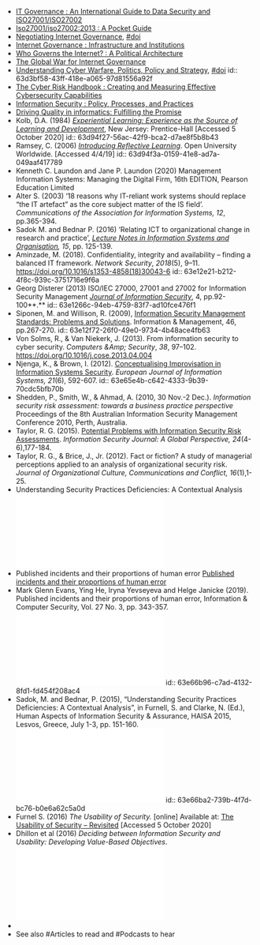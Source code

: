 - [IT Governance : An International Guide to Data Security and ISO27001/ISO27002](https://ebookcentral.proquest.com/lib/portsmouth-ebooks/detail.action?docID=2193606)
- [Iso27001/iso27002:2013 : A Pocket Guide](https://ebookcentral.proquest.com/lib/portsmouth-ebooks/detail.action?docID=1463579)
- [Negotiating Internet Governance](https://academic.oup.com/book/35243), [#doi](https://doi.org/10.1093/oso/9780198833079.001.0001)
- [Internet Governance : Infrastructure and Institutions](https://ebookcentral.proquest.com/lib/portsmouth-ebooks/detail.action?docID=430398)
- [Who Governs the Internet? : A Political Architecture](https://ebookcentral.proquest.com/lib/portsmouth-ebooks/detail.action?docID=4337966)
- [The Global War for Internet Governance](https://ebookcentral.proquest.com/lib/portsmouth-ebooks/detail.action?docID=3421344)
- [Understanding Cyber Warfare, Politics, Policy and Strategy](https://www.taylorfrancis.com/books/mono/10.4324/9781315636504/understanding-cyber-warfare-brian-mazanec-christopher-whyte), [#doi](https://doi.org/10.4324/9781315636504)
  id:: 63d3bf58-43ff-418e-a065-97d81556a92f
- [The Cyber Risk Handbook : Creating and Measuring Effective Cybersecurity Capabilities](https://ebookcentral.proquest.com/lib/portsmouth-ebooks/detail.action?docID=4837509)
- [Information Security : Policy, Processes, and Practices](https://ebookcentral.proquest.com/lib/portsmouth-ebooks/detail.action?docID=435197)
- [Driving Quality in informatics: Fulfilling the Promise](https://ebookcentral.proquest.com/lib/portsmouth-ebooks/detail.action?docID=2033823)
- Kolb, D.A. (1984) *[Experiential Learning: Experience as the Source of Learning and Development](https://www.researchgate.net/publication/235701029_Experiential_Learning_Experience_As_The_Source_Of_Learning_And_Development)*, New Jersey: Prentice-Hall [Accessed 5 October 2020]
  id:: 63d94f27-56ac-42f9-bca2-d7ae8f5b8b43
- Ramsey, C. (2006) *[Introducing Reflective Learning](http://www.open.edu/openlearncreate/pluginfile.php/159274/mod_resource/content/3/Introducing%20Reflective%20learning%20Ramsey%2C%202006.pdf)*. Open University Worldwide. [Accessed 4/4/19]
  id:: 63d94f3a-0159-41e8-ad7a-049aaf417789
- Kenneth C. Laundon and Jane P. Laundon (2020) Management Information Systems: Managing the Digital Firm, 16th EDITION, Pearson Education Limited
- Alter S. (2003) ‘18 reasons why IT-reliant work systems should replace “the IT artefact” as the core subject matter of the IS field’. *Communications of the Association for Information Systems, 12*, pp.365-394.
- Sadok M. and Bednar P. (2016) ‘Relating ICT to organizational change in research and practice’, [*Lecture Notes in Information Systems and Organisation*](https://www.scopus.com/sourceid/21100421887?origin=recordpage)*, 15*, pp. 125-139.
- Aminzade, M. (2018). Confidentiality, integrity and availability – finding a balanced IT framework. *Network Security*, *2018*(5), 9–11. https://doi.org/10.1016/s1353-4858(18)30043-6
  id:: 63e12e21-b212-4f8c-939c-3751716e9f6a
- Georg Disterer (2013) ISO/IEC 27000, 27001 and 27002 for Information Security Management [*Journal of Information Security*](http://dx.doi.org/10.4236/jis.2013.42011), 4, pp.92-100**.**
  id:: 63e1266c-94eb-4759-83f7-ad10fce476f1
- Siponen, M. and Willison, R. (2009), [Information Security Management Standards: Problems and Solutions](https://www.researchgate.net/publication/221998085_Information_security_management_standards_Problems_and_solutions). Information & Management, 46, pp.267-270.
  id:: 63e12f72-26f0-49e0-9734-4b48ace4fb63
- Von Solms, R., & Van Niekerk, J. (2013). From information security to cyber security. *Computers &Amp; Security*, *38*, 97–102. https://doi.org/10.1016/j.cose.2013.04.004
- Njenga, K., & Brown, I. (2012). [Conceptualising Improvisation in Information Systems Security](https://doi.org/10.1057/ejis.2012.3). *European Journal of Information Systems, 21*(6), 592-607.
  id:: 63e65e4b-c642-4333-9b39-70cdc5bfb70b
- Shedden, P., Smith, W., & Ahmad, A. (2010, 30 Nov.-2 Dec.). *Information security risk assessment: towards a business practice perspective* Proceedings of the 8th Australian Information Security Management Conference 2010, Perth, Australia.
- Taylor, R. G. (2015). [Potential Problems with Information Security Risk Assessments](https://doi.org/10.1080/19393555.2015.1092620). *Information Security Journal: A Global Perspective, 24*(4-6),177-184.
- Taylor, R. G., & Brice, J., Jr. (2012). Fact or fiction? A study of managerial perceptions applied to an analysis of organizational security risk. *Journal of Organizational Culture, Communications and Conflict, 16*(1),1-25.
- Understanding Security Practices Deficiencies: A Contextual Analysis ![Understanding Security Practices Deficiencies: A Contextual Analysis.pdf](../assets/Understanding_Security_Practices_Deficiencies:_A_Contextual_Analysis_1676044905817_0.pdf)
- Published incidents and their proportions of human error [Published incidents and their proportions of human error](../assets/Published_incidents_and_their_proportions_of_human_error_1676045077607_0)
- Mark Glenn Evans, Ying He, Iryna Yevseyeva and Helge Janicke (2019). Published incidents and their proportions of human error, Information & Computer Security, Vol. 27 No. 3, pp. 343-357. ![PDF](../assets/Published_incidents_and_their_proportions_of_human_error_1676045419596_0.pdf)
  id:: 63e66b96-c7ad-4132-8fd1-fd454f208ac4
- Sadok, M. and Bednar, P. (2015), “Understanding Security Practices Deficiencies: A Contextual Analysis”, in Furnell, S. and Clarke, N. (Ed.), Human Aspects of Information Security & Assurance, HAISA 2015, Lesvos, Greece, July 1-3, pp. 151-160. ![PDF](../assets/Understanding_Security_Practices_Deficiencies:_A_Contextual_Analysis_1676044905817_0_1676045257004_0.pdf)
  id:: 63e66ba2-739b-4f7d-bc76-b0e6a62c5a0d
- Furnel S. (2016) *The Usability of Security.* [online] Available at: [The Usability of Security – Revisited](https://www.sciencedirect.com/science/article/pii/S1361372316300707) [Accessed 5 October 2020]
- Dhillon et al (2016) *Deciding between Information Security and Usability: Developing Value-Based Objectives*. ![PDF](../assets/1-s2.0-S0747563216302394-main_1676045756886_0.pdf)
-
- See also #Articles to read and #Podcasts to hear